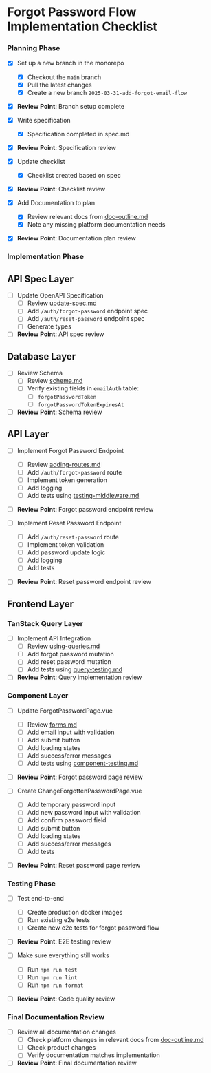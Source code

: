 # Forgot Password Flow Implementation Checklist

### Planning Phase

- [x] Set up a new branch in the monorepo
  - [x] Checkout the `main` branch
  - [x] Pull the latest changes
  - [x] Create a new branch `2025-03-31-add-forgot-email-flow`
- [x] **Review Point**: Branch setup complete

- [x] Write specification
  - [x] Specification completed in spec.md
- [x] **Review Point**: Specification review

- [x] Update checklist
  - [x] Checklist created based on spec
- [x] **Review Point**: Checklist review

- [x] Add Documentation to plan
  - [x] Review relevant docs from [doc-outline.md](../../saflib/processes/doc-outline.md)
  - [x] Note any missing platform documentation needs
- [x] **Review Point**: Documentation plan review

### Implementation Phase

## API Spec Layer

- [ ] Update OpenAPI Specification
  - [ ] Review [update-spec.md](../../saflib/openapi-specs/docs/03-updates.md)
  - [ ] Add `/auth/forgot-password` endpoint spec
  - [ ] Add `/auth/reset-password` endpoint spec
  - [ ] Generate types
- [ ] **Review Point**: API spec review

## Database Layer

- [ ] Review Schema
  - [ ] Review [schema.md](../../saflib/drizzle-sqlite3/docs/02-schema.md)
  - [ ] Verify existing fields in `emailAuth` table:
    - [ ] `forgotPasswordToken`
    - [ ] `forgotPasswordTokenExpiresAt`
- [ ] **Review Point**: Schema review

## API Layer

- [ ] Implement Forgot Password Endpoint
  - [ ] Review [adding-routes.md](../../saflib/node-express/docs/02-adding-routes.md)
  - [ ] Add `/auth/forgot-password` route
  - [ ] Implement token generation
  - [ ] Add logging
  - [ ] Add tests using [testing-middleware.md](../../saflib/node-express-dev/docs/01-test-routes.md)
- [ ] **Review Point**: Forgot password endpoint review

- [ ] Implement Reset Password Endpoint
  - [ ] Add `/auth/reset-password` route
  - [ ] Implement token validation
  - [ ] Add password update logic
  - [ ] Add logging
  - [ ] Add tests
- [ ] **Review Point**: Reset password endpoint review

## Frontend Layer

### TanStack Query Layer

- [ ] Implement API Integration
  - [ ] Review [using-queries.md](../../saflib/vue-spa/docs/04-using-queries.md)
  - [ ] Add forgot password mutation
  - [ ] Add reset password mutation
  - [ ] Add tests using [query-testing.md](../../saflib/vue-spa-dev/docs/query-testing.md)
- [ ] **Review Point**: Query implementation review

### Component Layer

- [ ] Update ForgotPasswordPage.vue
  - [ ] Review [forms.md](../../saflib/vue-spa/docs/05-forms.md)
  - [ ] Add email input with validation
  - [ ] Add submit button
  - [ ] Add loading states
  - [ ] Add success/error messages
  - [ ] Add tests using [component-testing.md](../../saflib/vue-spa-dev/docs/component-testing.md)
- [ ] **Review Point**: Forgot password page review

- [ ] Create ChangeForgottenPasswordPage.vue
  - [ ] Add temporary password input
  - [ ] Add new password input with validation
  - [ ] Add confirm password field
  - [ ] Add submit button
  - [ ] Add loading states
  - [ ] Add success/error messages
  - [ ] Add tests
- [ ] **Review Point**: Reset password page review

### Testing Phase

- [ ] Test end-to-end
  - [ ] Create production docker images
  - [ ] Run existing e2e tests
  - [ ] Create new e2e tests for forgot password flow
- [ ] **Review Point**: E2E testing review

- [ ] Make sure everything still works
  - [ ] Run `npm run test`
  - [ ] Run `npm run lint`
  - [ ] Run `npm run format`
- [ ] **Review Point**: Code quality review

### Final Documentation Review

- [ ] Review all documentation changes
  - [ ] Check platform changes in relevant docs from [doc-outline.md](../../saflib/processes/doc-outline.md)
  - [ ] Check product changes
  - [ ] Verify documentation matches implementation
- [ ] **Review Point**: Final documentation review

